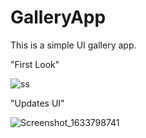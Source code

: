 # GalleryApp
This is a simple UI gallery app.


"First Look" 




![ss](https://user-images.githubusercontent.com/44771554/136597458-9b381eb2-7d38-46f4-b192-e80d8f806383.jpg)


"Updates UI"



![Screenshot_1633798741](https://user-images.githubusercontent.com/44771554/136667566-c2409d1f-3a76-437e-8a4b-7e771cb3dc35.png)



